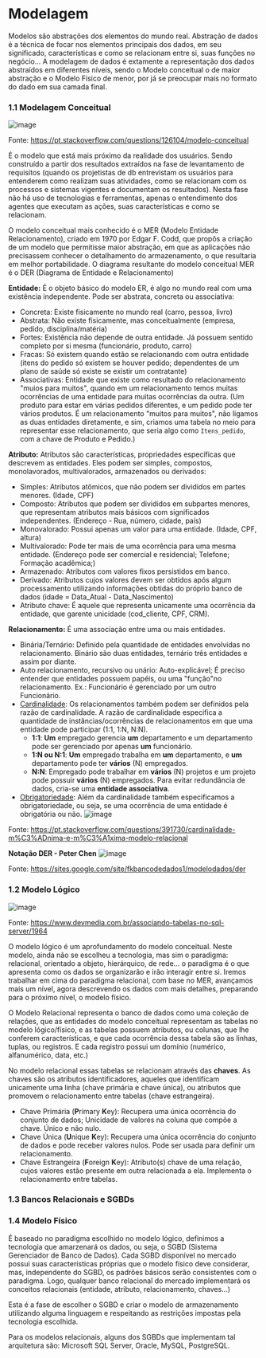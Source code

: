 # Modelagem

Modelos são abstrações dos elementos do mundo real. Abstração de dados é a técnica de focar nos elementos principais dos dados, em seu significado, características e como se relacionam entre si, suas funções no negócio... A modelagem de dados é extamente a representação dos dados abstraídos em diferentes níveis, sendo o Modelo conceitual o de maior abstração e o Modelo Físico de menor, por já se preocupar mais no formato do dado em sua camada final.

### 1.1 Modelagem Conceitual
![image](https://i.stack.imgur.com/Vfu9R.png)

Fonte: https://pt.stackoverflow.com/questions/126104/modelo-conceitual

É o modelo que está mais próximo da realidade dos usuários. Sendo construído a partir dos resultados extraídos na fase de levantamento de requisitos (quando os projetistas de db entrevistam os usuários para entenderem como realizam suas atividades, como se relacionam com os processos e sistemas vigentes e documentam os resultados). Nesta fase não há uso de tecnologias e ferramentas, apenas o entendimento dos agentes que executam as ações, suas características e como se relacionam.

O modelo conceitual mais conhecido é o MER (Modelo Entidade Relacionamento), criado em 1970 por Edgar F. Codd, que propôs a criação de um modelo que permitisse maior abstração, em que as aplicações não precisassem conhecer o detalhamento do armazenamento, o que resultaria em melhor portabilidade. O diagrama resultante do modelo conceitual MER é o DER (Diagrama de Entidade e Relacionamento)

**Entidade:** É o objeto básico do modelo ER, é algo no mundo real com uma existência independente. Pode ser abstrata, concreta ou associativa:
  - Concreta: Existe fisicamente no mundo real (carro, pessoa, livro)
  - Abstrata: Não existe fisicamente, mas conceitualmente (empresa, pedido, disciplina/matéria)
  - Fortes: Existência não depende de outra entidade. Já possuem sentido completo por si mesma (funcionário, produto, carro)
  - Fracas: Só existem quando estão se relacionando com outra entidade (itens do pedido só existem se houver pedido; dependentes de um plano de saúde só existe se existir um contratante)
  - Associativas: Entidade que existe como resultado do relacionamento "muios para muitos", quando em um relacionamento temos muitas ocorrências de uma entidade para muitas ocorrências da outra. (Um produto para estar em várias pedidos diferentes, e um pedido pode ter vários produtos. É um relacionamento "muitos para muitos", não ligamos as duas entidades diretamente, e sim, criamos uma tabela no meio para representar esse relacionamento, que seria algo como `Itens_pedido`, com a chave de Produto e Pedido.) 

**Atributo:** Atributos são características, propriedades específicas que descrevem as entidades. Eles podem ser simples, compostos, monolavorados, multivalorados, armazenados ou derivados:
  - Simples: Atributos atômicos, que não podem ser divididos em partes menores. (Idade, CPF)
  - Composto: Atributos que podem ser divididos em subpartes menores, que representam atributos mais básicos com significados independentes. (Endereço - Rua, número, cidade, país)
  - Monovalorado: Possui apenas um valor para uma entidade. (Idade, CPF, altura)
  - Multivalorado: Pode ter mais de uma ocorrência para uma mesma entidade. (Endereço pode ser comercial e residencial; Telefone; Formação acadêmica;)
  - Armazenado: Atributos com valores fixos persistidos em banco.
  - Derivado: Atributos cujos valores devem ser obtidos após algum processamento utilizando informações obtidas do próprio banco de dados (idade = Data_Atual - Data_Nascimento)
  - Atributo chave: É aquele que representa unicamente uma ocorrência da entidade, que garente unicidade (cod_cliente, CPF, CRM).

**Relacionamento:** É uma associação entre uma ou mais entidades.
  - Binária/Ternário: Definido pela quantidade de entidades envolvidas no relacionamento. Binário são duas entidades, ternário três entidades e assim por diante. 
  - Auto relacionamento, recursivo ou unário: Auto-explicável; É preciso entender que entidades possuem papéis, ou uma "função"no relacionamento. Ex.: Funcionário é gerenciado por um outro Funcionário.
  - <u>Cardinalidade</u>: Os relacionamentos também podem ser definidos pela razão de cardinalidade. A razão de cardinalidade especifica a quantidade de instâncias/ocorrências de relacionamentos em que uma entidade pode participar (1:1, 1:N, N:N).
      - **1:1**: **Um** empregado gerencia **um** departamento e um departamento pode ser gerenciado por apenas **um** funcionário.
      - **1:N ou N:1**: **Um** empregado trabalha em **um** departamento, e **um** departamento pode ter **vários** (N) empregados.
      - **N:N**: Empregado pode trabalhar em **vários** (N) projetos e um projeto pode possuir **vários** (N) empregados. Para evitar redundância de dados, cria-se uma **entidade associativa**.
  - <u>Obrigatoriedade</u>: Além da cardinalidade também especificamos a obrigatoriedade, ou seja, se uma ocorrência de uma entidade é obrigatória ou não.
 ![image](https://i.stack.imgur.com/vqEc6.png)

Fonte: https://pt.stackoverflow.com/questions/391730/cardinalidade-m%C3%ADnima-e-m%C3%A1xima-modelo-relacional

**Notação DER - Peter Chen**
![image](https://sites.google.com/site/fkbancodedados1/_/rsrc/1466881366775/modelodados/der/bd13.png)

Fonte: https://sites.google.com/site/fkbancodedados1/modelodados/der

### 1.2 Modelo Lógico

![image](https://www.devmedia.com.br/imagens/sqlmagazine/abr2006/30-05pic02.JPG)

Fonte: https://www.devmedia.com.br/associando-tabelas-no-sql-server/1964

O modelo lógico é um aprofundamento do modelo conceitual. Neste modelo, ainda não se escolheu a tecnologia, mas sim o paradigma: relacional, orientado a objeto, hierárquico, de rede... o paradigma é o que apresenta como os dados se organizarão e irão interagir entre si. Iremos trabalhar em cima do paradigma relacional, com base no MER, avançamos mais um nível, agora descrevendo os dados com mais detalhes, preparando para o próximo nível, o modelo físico.

O Modelo Relacional representa o banco de dados como uma coleção de relações, que as entidades do modelo conceitual representam as tabelas no modelo lógico/físico, e as tabelas possuem atributos, ou colunas, que lhe conferem características, e que cada ocorrência dessa tabela são as linhas, tuplas, ou registros. E cada registro possui um domínio (numérico, alfanumérico, data, etc.)

No modelo relacional essas tabelas se relacionam através das **chaves**. As chaves são os atributos identificadores, aqueles que identificam unicamente uma linha (chave primária e chave única), ou atributos que promovem o relacionamento entre tabelas (chave estrangeira).

  - Chave Primária (**P**rimary **K**ey): Recupera uma única ocorrência do conjunto de dados; Unicidade de valores na coluna que compõe a chave. Único e não nulo. 
  - Chave Única (**U**nique **K**ey): Recupera uma única ocorrência do conjunto de dados e pode receber valores nulos. Pode ser usada para definir um relacionamento.
  - Chave Estrangeira (**F**oreign **K**ey): Atributo(s) chave de uma relação, cujos valores estão presente em outra relacionada a ela. Implementa o relacionamento entre tabelas.

### 1.3 Bancos Relacionais e SGBDs

### 1.4 Modelo Físico

É baseado no paradigma escolhido no modelo lógico, definimos a tecnologia que amarzenará os dados, ou seja, o SGBD (Sistema Gerenciador de Banco de Dados). Cada SGBD disponível no mercado possui suas características próprias que o modelo físico deve considerar, mas, independente do SGBD, os padrões básicos serão consistentes com o paradigma. Logo, qualquer banco relacional do mercado implementará os conceitos relacionais (entidade, atributo, relacionamento, chaves...)

Esta é a fase de escolher o SGBD e criar o modelo de armazenamento utilizando alguma linguagem e respeitando as restrições impostas pela tecnologia escolhida.

Para os modelos relacionais, alguns dos SGBDs que implementam tal arquitetura são: Microsoft SQL Server, Oracle, MySQL, PostgreSQL.




